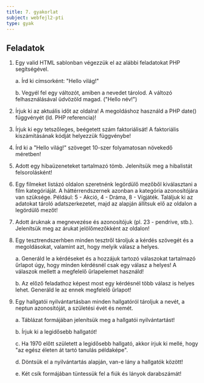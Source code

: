```yaml
---
title: 7. gyakorlat
subject: webfejl2-pti
type: gyak
---
```


Feladatok
---------

1. Egy valid HTML sablonban végezzük el az alábbi feladatokat PHP segítségével.
    
    a. Írd ki címsorként: "Hello világ!"
    
    b. Vegyél fel egy változót, amiben a nevedet tárolod. A változó felhasználásával üdvözöld magad. ("Hello név!")

2. Írjuk ki az aktuális időt az oldalra! A megoldáshoz használd a PHP date() függvényét (ld. PHP referencia)!

3. Írjuk ki egy tetszőleges, beégetett szám faktoriálisát! A faktoriális kiszámításának kódját helyezzük függvénybe!

4. Írd ki a "Hello világ!" szöveget 10-szer folyamatosan növekedő méretben!

5. Adott egy hibaüzeneteket tartalmazó tömb. Jelenítsük meg a hibalistát felsorolásként!

6. Egy filmeket listázó oldalon szeretnénk legördülő mezőből kiválasztani a film kategóriáját. A háttérrendszernek azonban a kategória azonosítójára van szüksége. Például: 5 - Akció, 4 - Dráma, 8 - Vígjáték. Találjuk ki az adatokat tároló adatszerkezetet, majd az alapján állítsuk elő az oldalon a legördülő mezőt!

7. Adott áruknak a megnevezése és azonosítójuk (pl. 23 - pendrive, stb.). Jelenítsük meg az árukat jelölőmezőkként az oldalon!

8. Egy tesztrendszerhben minden tesztről tároljuk a kérdés szövegét és a megoldásokat, valamint azt, hogy melyik válasz a helyes.
    
    a. Generáld le a kérdéseket és a hozzájuk tartozó válaszokat tartalmazó űrlapot úgy, hogy minden kérdésnél csak egy válasz a helyes! A válaszok mellett a megfelelő űrlapelemet használd!
    
    b. Az előző feladathoz képest most egy kérdésnél több válasz is helyes lehet. Generáld le az ennek megfelelő űrlapot!

9. Egy hallgatói nyilvántartásban minden hallgatóról tároljuk a nevét, a neptun azonosítóját, a születési évét és nemét.
    
    a. Táblázat formájában jelenítsük meg a hallgatói nyilvántartást!
    
    b. Írjuk ki a legidősebb hallgatót!
    
    c. Ha 1970 előtt született a legidősebb hallgató, akkor írjuk ki mellé, hogy "az egész életen át tartó tanulás példaképe".
    
    d. Döntsük el a nyilvántartás alapján, van-e lány a hallgatók között!
    
    e. Két csík formájában tüntessük fel a fiúk és lányok darabszámát!

